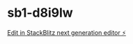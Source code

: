 # sb1-d8i9lw

[Edit in StackBlitz next generation editor ⚡️](https://stackblitz.com/~/github.com/AyushDangwal2005/sb1-d8i9lw)